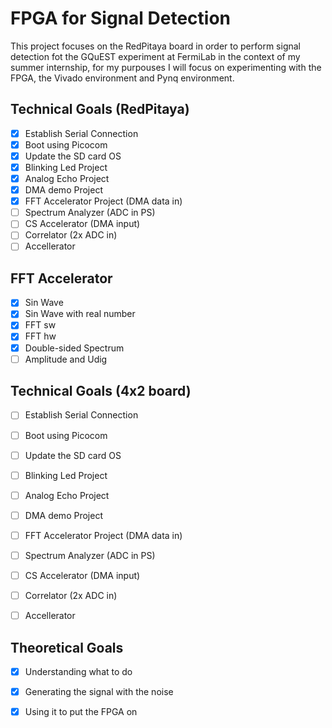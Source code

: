 # FPGA for Signal Detection

 This project focuses on the RedPitaya board in order to perform signal detection fot the GQuEST experiment at FermiLab in the context of my summer internship, for my purpouses I will focus on experimenting with the FPGA, the Vivado environment and Pynq environment.

## Technical Goals (RedPitaya)
- [x] Establish Serial Connection
- [x] Boot using Picocom
- [x] Update the SD card OS
- [x] Blinking Led Project
- [x] Analog Echo Project 
- [x] DMA demo Project
- [x] FFT Accelerator Project (DMA data in)
- [ ] Spectrum Analyzer (ADC in PS)
- [ ] CS Accelerator (DMA input)
- [ ] Correlator (2x ADC in)
- [ ] Accellerator

## FFT Accelerator
- [x] Sin Wave
- [x] Sin Wave with real number
- [x] FFT sw
- [x] FFT hw
- [x] Double-sided Spectrum
- [ ] Amplitude and Udig

## Technical Goals (4x2 board)
- [ ] Establish Serial Connection
- [ ] Boot using Picocom
- [ ] Update the SD card OS
- [ ] Blinking Led Project
- [ ] Analog Echo Project 
- [ ] DMA demo Project
- [ ] FFT Accelerator Project (DMA data in)
- [ ] Spectrum Analyzer (ADC in PS)
- [ ] CS Accelerator (DMA input)
- [ ] Correlator (2x ADC in)
- [ ] Accellerator


## Theoretical Goals
- [X] Understanding what to do
- [X] Generating the signal with the noise
- [X] Using it to put the FPGA on



